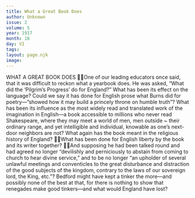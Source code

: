 ```yaml
---
title: What a Great Book Does
author: Unknown
issue: 2
volume: 5
year: 1917
month: 18
day: VI
tags:
layout: page.njk
image:
---
```

WHAT A GREAT BOOK DOES One of our leading educators once said, that it was difficult to reckon what a yearbook does. He was asked, “What did the ‘Pilgrim’s Progress’ do for England?” What has been its effect on the language? Could we say it has done for English prose what Burns did for poetry—”showed how it may build a princely throne on humble truth”? What has been its influence as the most widely read and translated work of the imagination in English—a book accessible to millions who never read Shakespeare, where they may meet a world of men, men outside ~ their ordinary range, and yet intelligible and individual, knowable as one’s next-door neighbors are not? What again has the book meant in the religious history of England? What has been done for English liberty by the book and its writer together? And supposing he had been talked round and had agreed no longer “devilishly and perniciously to abstain from coming to church to hear divine service,” and to be no longer “an upholder of several unlawful meetings and conventicles to the great disturbance and distraction of the good subjects of the kingdom, contrary to the laws of our sovereign lord, the King, etc.”? Bedford might have kept a tinker the more—and possibly none of the best at that, for there is nothing to show that renegades make good tinkers—and what would England have lost? 
